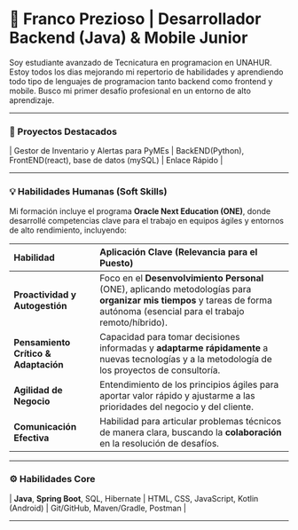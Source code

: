 # 👋 Franco Prezioso | Desarrollador Backend (Java) & Mobile Junior

Soy estudiante avanzado de Tecnicatura en programacion en UNAHUR. Estoy todos los dias mejorando mi repertorio de habilidades y aprendiendo todo tipo de lenguajes de programacion tanto backend como frontend y mobile. Busco mi primer desafío profesional en un entorno de alto aprendizaje.

---

### 🚀 Proyectos Destacados

| Gestor de Inventario y Alertas para PyMEs | BackEND(Python), FrontEND(react), base de datos (mySQL) | Enlace Rápido |

---

### 💡 Habilidades Humanas (Soft Skills)

Mi formación incluye el programa **Oracle Next Education (ONE)**, donde desarrollé competencias clave para el trabajo en equipos ágiles y entornos de alto rendimiento, incluyendo:

| Habilidad | Aplicación Clave (Relevancia para el Puesto) |
| :--- | :--- |
| **Proactividad y Autogestión** | Foco en el **Desenvolvimiento Personal** (ONE), aplicando metodologías para **organizar mis tiempos** y tareas de forma autónoma (esencial para el trabajo remoto/híbrido). |
| **Pensamiento Crítico & Adaptación** | Capacidad para tomar decisiones informadas y **adaptarme rápidamente** a nuevas tecnologías y a la metodología de los proyectos de consultoría. |
| **Agilidad de Negocio** | Entendimiento de los principios ágiles para aportar valor rápido y ajustarme a las prioridades del negocio y del cliente. |
| **Comunicación Efectiva** | Habilidad para articular problemas técnicos de manera clara, buscando la **colaboración** en la resolución de desafíos. |

---


### ⚙️ Habilidades Core

| **Java**, **Spring Boot**, SQL, Hibernate | HTML, CSS, JavaScript, Kotlin (Android) | Git/GitHub, Maven/Gradle, Postman |

---
